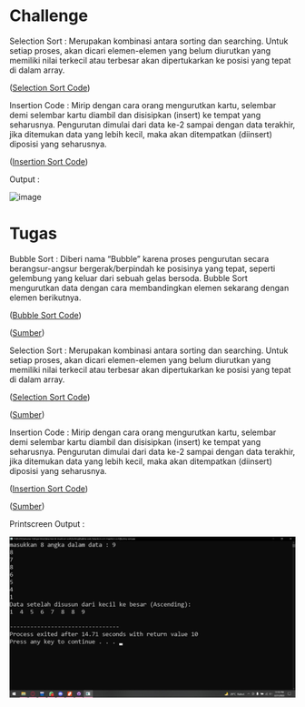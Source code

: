 # Challenge
Selection Sort : Merupakan kombinasi antara sorting dan searching. Untuk setiap proses, akan dicari elemen-elemen yang belum diurutkan yang memiliki nilai terkecil 
atau terbesar akan dipertukarkan ke posisi yang tepat di dalam array.

([Selection Sort Code](https://github.com/lanonee/Sorting/blob/main/Challenge/Selection%20sort.c))


Insertion Code : Mirip dengan cara orang mengurutkan kartu, selembar demi selembar kartu diambil dan disisipkan (insert) ke tempat yang seharusnya.
Pengurutan dimulai dari data ke-2 sampai dengan data terakhir, jika ditemukan data yang lebih kecil, maka akan ditempatkan (diinsert) diposisi yang
seharusnya.

([Insertion Sort Code](https://github.com/lanonee/Sorting/blob/main/Challenge/Insertion%20sort.c))


Output : 

<img width="536" alt="image" src="https://user-images.githubusercontent.com/98724538/154891721-a2df0647-a977-4767-9855-ecdf83491624.png">




# Tugas
Bubble Sort : Diberi nama “Bubble” karena proses pengurutan secara berangsur-angsur bergerak/berpindah ke posisinya yang tepat, seperti gelembung yang keluar
dari sebuah gelas bersoda. Bubble Sort mengurutkan data dengan cara membandingkan elemen sekarang dengan elemen berikutnya.

([Bubble Sort Code](https://github.com/lanonee/Sorting/blob/main/Bubble%20sort%2C%20Selection%20sort.%20Insertion%20sort/Bubble%20sort.c))

([Sumber](https://www.programiz.com/dsa/bubble-sort))

Selection Sort : Merupakan kombinasi antara sorting dan searching. Untuk setiap proses, akan dicari elemen-elemen yang belum diurutkan yang memiliki nilai terkecil 
atau terbesar akan dipertukarkan ke posisi yang tepat di dalam array.

([Selection Sort Code](https://github.com/lanonee/Sorting/blob/main/Bubble%20sort%2C%20Selection%20sort.%20Insertion%20sort/Selection%20sort.c))

([Sumber](https://www.programiz.com/dsa/selection-sort))


Insertion Code : Mirip dengan cara orang mengurutkan kartu, selembar demi selembar kartu diambil dan disisipkan (insert) ke tempat yang seharusnya.
Pengurutan dimulai dari data ke-2 sampai dengan data terakhir, jika ditemukan data yang lebih kecil, maka akan ditempatkan (diinsert) diposisi yang
seharusnya.

([Insertion Sort Code](https://github.com/lanonee/Sorting/blob/main/Bubble%20sort%2C%20Selection%20sort.%20Insertion%20sort/Insertoin%20sort.c))

([Sumber](https://www.programiz.com/dsa/insertion-sort))


Printscreen Output : 

<img width="536" alt="image" src="https://github.com/lanonee/Sorting/blob/main/Bubble%20sort,%20Selection%20sort.%20Insertion%20sort/sorting.jpeg?raw=true">

